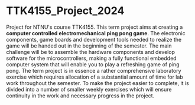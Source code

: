 # TTK4155_Project_2024
Project for NTNU's course TTK4155.
This term project aims at creating a **computer controlled electromechanical ping pong game**. The
electronic components, game boards and development tools needed to realize the game will be
handed out in the beginning of the semester. The main challenge will be to assemble the hardware
components and develop software for the microcontrollers, making a fully functional embedded
computer system that will enable you to play a refreshing game of ping pong. The term project
is in essence a rather comprehensive laboratory exercise which requires allocation of a substantial
amount of time for lab work throughout the semester. To make the project easier to complete, it
is divided into a number of smaller weekly exercises which will ensure continuity in the work and
necessary progress in the project.
